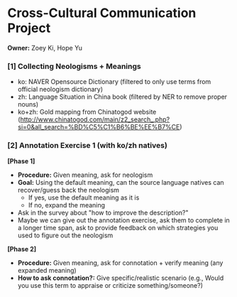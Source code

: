 # Cross-Cultural Communication Project
**Owner:** Zoey Ki, Hope Yu

### [1] Collecting Neologisms + Meanings
- ko: NAVER Opensource Dictionary (filtered to only use terms from official neologism dictionary)
- zh: Language Situation in China book (filtered by NER to remove proper nouns)
- ko+zh: Gold mapping from Chinatogod website (http://www.chinatogod.com/main/z2_search_.php?si=0&all_search=%BD%C5%C1%B6%BE%EE%B7%CE)


### [2] Annotation Exercise 1 (with ko/zh natives)
**[Phase 1]**
- **Procedure:** Given meaning, ask for neologism
- **Goal:** Using the default meaning, can the source language natives can recover/guess back the neologism
    - If yes, use the default meaning as it is
    - If no, expand the meaning
- Ask in the survey about "how to improve the description?"
- Maybe we can give out the annotation exercise, ask them to complete in a longer time span, ask to provide feedback on which strategies you used to figure out the neologism

**[Phase 2]**
- **Procedure:** Given meaning, ask for connotation + verify meaning (any expanded meaning)
- **How to ask connotation?:** Give specific/realistic scenario (e.g., Would you use this term to appraise or criticize something/someone?)
